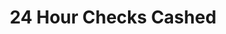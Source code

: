 ---
title: 24 Hour Checks Cashed
slug: 24-hour-checks-cashed
updated-on: '2024-05-30T13:44:31.749Z'
created-on: '2024-05-30T13:41:46.671Z'
published-on: '2024-05-30T13:54:32.469Z'
f_city-state-2:
- cms/city/holiday-fl.md
- cms/city/clearwater-fl.md
- cms/city/port-richey-fl.md
- cms/city/petersburg-fl.md
f_locations:
- cms/payday-loan/24-hour-checks-cashed-99.md
- cms/payday-loan/24-hour-checks-cashed-100.md
- cms/payday-loan/24-hour-checks-cashed-101.md
- cms/payday-loan/24-hour-checks-cashed-102.md
- cms/payday-loan/24-hour-checks-cashed-103.md
f_states:
- cms/state/florida.md
layout: '[company].html'
tags: company
---